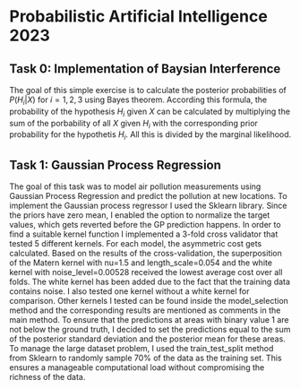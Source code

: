 # Probabilistic Artificial Intelligence 2023
## Task 0: Implementation of Baysian Interference
The goal of this simple exercise is to calculate the posterior probabilities of $P(H_i|X)$ for $i=1,2,3$ using Bayes theorem. According this formula, the probability of the hypothesis $H_i$ given $X$ can be calculated by multiplying the sum of the porbability of all $X$ given $H_i$ with the corresponding prior probability for the hypothetis $H_i$. All this is divided by the marginal likelihood.

## Task 1: Gaussian Process Regression
The goal of this task was to model air pollution measurements using Gaussian Process Regression and predict the pollution at new locations. To implement the Gaussian process regressor I used the Sklearn library. Since the priors have zero mean, I enabled the option to normalize the target values, which gets reverted before the GP prediction happens. In order to find a suitable kernel function I implemented a 3-fold cross validator that tested 5 different kernels. For each model, the asymmetric cost gets calculated. Based on the results of the cross-validation, the superposition of the Matern kernel with nu=1.5 and length_scale=0.054 and the white kernel with noise_level=0.00528 received the lowest average cost over all folds. The white kernel has been added due to the fact that the training data contains noise. I also tested one kernel without a white kernel for comparison. Other kernels I tested can be found inside the model_selection method and the corresponding results are mentioned as comments in the main method. To ensure that the predictions at areas with binary value 1 are not below the ground truth, I decided to set the predictions equal to the sum of the posterior standard deviation and the posterior mean for these areas. To manage the large dataset problem, I used the train_test_split method from Sklearn to randomly sample 70% of the data as the training set. This ensures a manageable computational load without compromising the richness of the data.